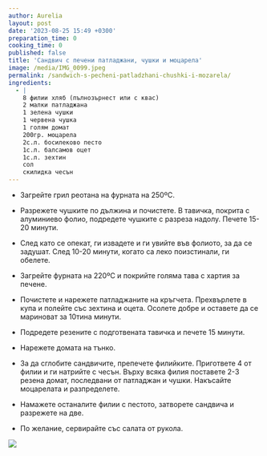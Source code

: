 ```yaml
---
author: Aurelia
layout: post
date: '2023-08-25 15:49 +0300'
preparation_time: 0
cooking_time: 0
published: false
title: 'Сандвич с печени патладжани, чушки и моцарела'
image: /media/IMG_0099.jpeg
permalink: /sandwich-s-pecheni-patladzhani-chushki-i-mozarela/
ingredients:
  - |
    8 филии хляб (пълнозърнест или с квас)
    2 малки патладжана
    1 зелена чушки
    1 червена чушка
    1 голям домат
    200гр. моцарела
    2с.л. босилеково песто
    1с.л. балсамов оцет
    1с.л. зехтин
    сол
    скилидка чесън
---
```

- Загрейте грил реотана на фурната на 250ºC. 
- Разрежете чушките по дължина и почистете. В тавичка, покрита с алуминиево фолио, подредете чушките с разреза надолу. Печете 15-20 минути.
- След като се опекат, ги извадете и ги увийте във фолиото, за да се задушат. След 10-20 минути, когато са леко поизстинали, ги обелете.


- Загрейте фурната на 220ºC и покрийте голяма тава с хартия за печене.
- Почистете и нарежете патладжаните на кръгчета. Прехвърлете в купа и полейте със зехтина и оцета. Осолете добре и оставете да се мариноват за 10тина минути.
- Подредете резените с подготвената тавичка и печете 15 минути.
- Нарежете домата на тънко.
- За да сглобите сандвичите, препечете филийките. Пригответе 4 от филии и ги натрийте с чесън. Върху всяка филия поставете 2-3 резена домат, последвани от патладжан и чушки. Накъсайте моцарелата и разпределете. 
- Намажете останалите филии с пестото, затворете сандвича и разрежете на две.
- По желание, сервирайте със салата от рукола.

![]({{site.baseurl}}/media/IMG_0083.jpeg)